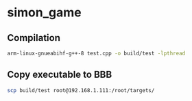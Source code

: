 # simon_game

## Compilation

```bash
arm-linux-gnueabihf-g++-8 test.cpp -o build/test -lpthread
```
## Copy executable to BBB
```bash
scp build/test root@192.168.1.111:/root/targets/
```
